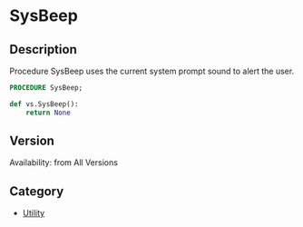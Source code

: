 # SysBeep

## Description
Procedure SysBeep uses the current system prompt sound to alert the user.

```pascal
PROCEDURE SysBeep;
```

```python
def vs.SysBeep():
    return None
```

## Version
Availability: from All Versions

## Category
* [Utility](../Categories/Utility.md)

